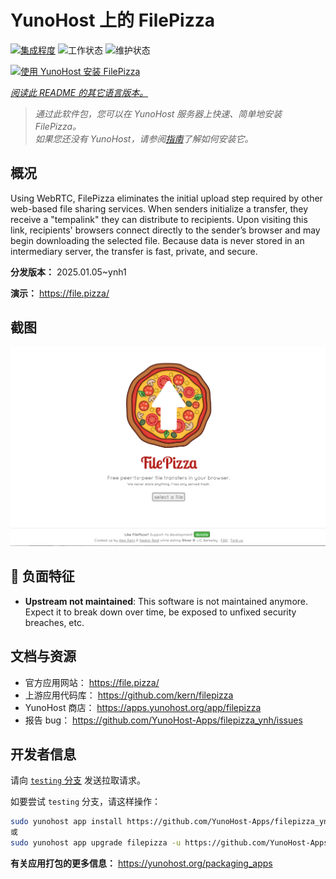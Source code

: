 <!--
注意：此 README 由 <https://github.com/YunoHost/apps/tree/master/tools/readme_generator> 自动生成
请勿手动编辑。
-->

# YunoHost 上的 FilePizza

[![集成程度](https://apps.yunohost.org/badge/integration/filepizza)](https://ci-apps.yunohost.org/ci/apps/filepizza/)
![工作状态](https://apps.yunohost.org/badge/state/filepizza)
![维护状态](https://apps.yunohost.org/badge/maintained/filepizza)

[![使用 YunoHost 安装 FilePizza](https://install-app.yunohost.org/install-with-yunohost.svg)](https://install-app.yunohost.org/?app=filepizza)

*[阅读此 README 的其它语言版本。](./ALL_README.md)*

> *通过此软件包，您可以在 YunoHost 服务器上快速、简单地安装 FilePizza。*  
> *如果您还没有 YunoHost，请参阅[指南](https://yunohost.org/install)了解如何安装它。*

## 概况

Using WebRTC, FilePizza eliminates the initial upload step required by other web-based file sharing services. When senders initialize a transfer, they receive a "tempalink" they can distribute to recipients. Upon visiting this link, recipients' browsers connect directly to the sender’s browser and may begin downloading the selected file. Because data is never stored in an intermediary server, the transfer is fast, private, and secure.

**分发版本：** 2025.01.05~ynh1

**演示：** <https://file.pizza/>

## 截图

![FilePizza 的截图](./doc/screenshots/screenshot.png)

## :red_circle: 负面特征

- **Upstream not maintained**: This software is not maintained anymore. Expect it to break down over time, be exposed to unfixed security breaches, etc.

## 文档与资源

- 官方应用网站： <https://file.pizza/>
- 上游应用代码库： <https://github.com/kern/filepizza>
- YunoHost 商店： <https://apps.yunohost.org/app/filepizza>
- 报告 bug： <https://github.com/YunoHost-Apps/filepizza_ynh/issues>

## 开发者信息

请向 [`testing` 分支](https://github.com/YunoHost-Apps/filepizza_ynh/tree/testing) 发送拉取请求。

如要尝试 `testing` 分支，请这样操作：

```bash
sudo yunohost app install https://github.com/YunoHost-Apps/filepizza_ynh/tree/testing --debug
或
sudo yunohost app upgrade filepizza -u https://github.com/YunoHost-Apps/filepizza_ynh/tree/testing --debug
```

**有关应用打包的更多信息：** <https://yunohost.org/packaging_apps>
